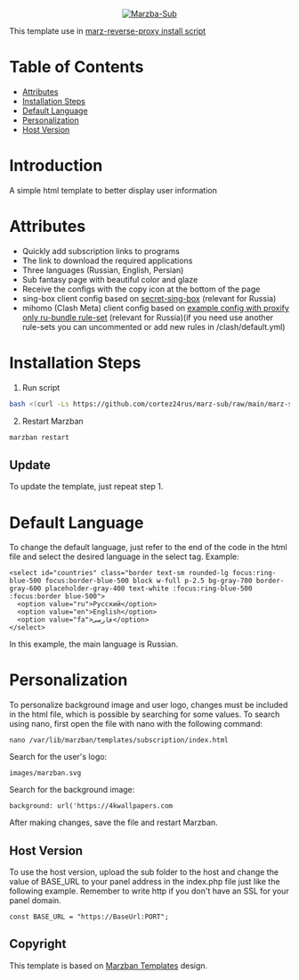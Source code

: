 <p align="center">
  <a href="https://github.com/cortez24rus/marzban-sub" target="_blank" rel="noopener noreferrer">
    <img src="https://github.com/cortez24rus/marz-sub/raw/main/PreviewTemplate.png" title="Marzba-Sub"/>
  </a>
</p>

This template use in [marz-reverse-proxy install script](https://github.com/cortez24rus/marz-reverse-proxy)

# Table of Contents
- [Attributes](#Attributes)
- [Installation Steps](#Install-Steps)
- [Default Language](#Default-Language)
- [Personalization](#Personalization)
- [Host Version](#Host-Version)

# Introduction
A simple html template to better display user information

# Attributes
- Quickly add subscription links to programs
- The link to download the required applications
- Three languages (Russian, English, Persian)
- Sub fantasy page with beautiful color and glaze
- Receive the configs with the copy icon at the bottom of the page
- sing-box client config based on [secret-sing-box](https://github.com/BLUEBL0B/Secret-Sing-Box/) (relevant for Russia)
- mihomo (Clash Meta) client config based on [example config with proxify only ru-bundle rule-set](https://github.com/legiz-ru/mihomo-rule-sets/) (relevant for Russia)(if you need use another rule-sets you can uncommented or add new rules in /clash/default.yml)
# Installation Steps
1. Run script
```sh
bash <(curl -Ls https://github.com/cortez24rus/marz-sub/raw/main/marz-sub.sh)
```

2. Restart Marzban
```sh
marzban restart
```

## Update
To update the template, just repeat step 1.

# Default Language
To change the default language, just refer to the end of the code in the html file and select the desired language in the select tag. Example:
```
<select id="countries" class="border text-sm rounded-lg focus:ring-blue-500 focus:border-blue-500 block w-full p-2.5 bg-gray-700 border-gray-600 placeholder-gray-400 text-white :focus:ring-blue-500 :focus:border blue-500">
  <option value="ru">Русский</option>
  <option value="en">English</option>
  <option value="fa">فارسی</option>
</select>
```
In this example, the main language is Russian.

# Personalization
To personalize background image and user logo, changes must be included in the html file, which is possible by searching for some values.
To search using nano, first open the file with nano with the following command:
```
nano /var/lib/marzban/templates/subscription/index.html
```
Search for the user's logo:
```
images/marzban.svg
```
Search for the background image:
```
background: url('https://4kwallpapers.com
```
After making changes, save the file and restart Marzban.

## Host Version
To use the host version, upload the sub folder to the host and change the value of BASE_URL to your panel address in the index.php file just like the following example. Remember to write http if you don't have an SSL for your panel domain.
```
const BASE_URL = "https://BaseUrl:PORT";
```

## Copyright
This template is based on <a href="https://github.com/Gozargah/Marzban">Marzban Templates<a> design.
